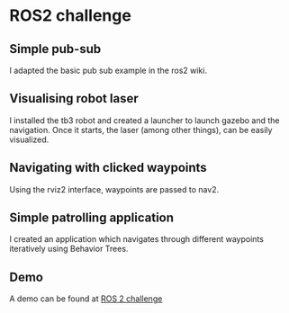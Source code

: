 # ROS2 challenge

## Simple pub-sub

I adapted the basic pub sub example in the ros2 wiki. 

## Visualising robot laser

I installed the tb3 robot and created a launcher to launch gazebo and the navigation. Once it starts, the laser (among other things), can be easily visualized. 

## Navigating with clicked waypoints

Using the rviz2 interface, waypoints are passed to nav2. 

## Simple patrolling application

I created an application which navigates through different waypoints iteratively using Behavior Trees. 

## Demo

A demo can be found at [ROS 2 challenge](https://youtu.be/mt8dCc80HCw)
